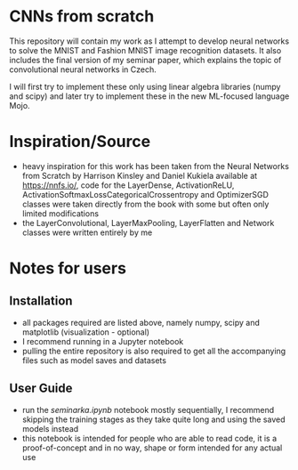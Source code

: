 # CNNs from scratch
This repository will contain my work as I attempt to develop neural networks to solve the MNIST and Fashion MNIST image recognition datasets. It also includes the final version of my seminar paper, which explains the topic of convolutional neural networks in Czech.

I will first try to implement these only using linear algebra libraries (numpy and scipy) and later try to implement these in the new ML-focused language Mojo.
# Inspiration/Source
- heavy inspiration for this work has been taken from the Neural Networks from Scratch by Harrison Kinsley and Daniel Kukiela available at https://nnfs.io/, code for the LayerDense, ActivationReLU, ActivationSoftmaxLossCategoricalCrossentropy and OptimizerSGD classes were taken directly from the book with some but often only limited modifications
- the LayerConvolutional, LayerMaxPooling, LayerFlatten and Network classes were written entirely by me
# Notes for users
## Installation
- all packages required are listed above, namely numpy, scipy and matplotlib (visualization - optional)
- I recommend running in a Jupyter notebook
- pulling the entire repository is also required to get all the accompanying files such as model saves and datasets
## User Guide
- run the _seminarka.ipynb_ notebook mostly sequentially, I recommend skipping the training stages as they take quite long and using the saved models instead
- this notebook is intended for people who are able to read code, it is a proof-of-concept and in no way, shape or form intended for any actual use
